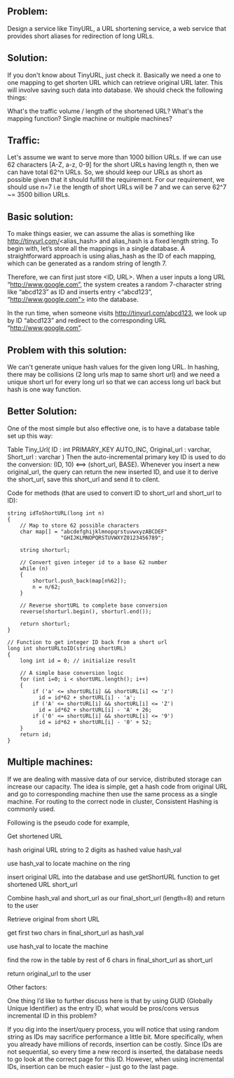 ## Problem: 
Design a service like TinyURL, a URL shortening service, a web service that provides short aliases for redirection of long URLs.

## Solution: 
If you don't know about TinyURL, just check it. Basically we need a one to one mapping to get shorten URL which can retrieve original URL later. This will involve saving such data into database.
We should check the following things:

What's the traffic volume / length of the shortened URL?
What's the mapping function?
Single machine or multiple machines?

## Traffic: 
Let's assume we want to serve more than 1000 billion URLs. If we can use 62 characters [A-Z, a-z, 0-9] for the short URLs having length n, then we can have total 62^n URLs. So, we should keep our URLs as short as possible given that it should fulfill the requirement. For our requirement, we should use n=7 i.e the length of short URLs will be 7 and we can serve 62^7 ~= 3500 billion URLs.

## Basic solution:
To make things easier, we can assume the alias is something like http://tinyurl.com/<alias_hash> and alias_hash is a fixed length string.
To begin with, let’s store all the mappings in a single database. A straightforward approach is using alias_hash as the ID of each mapping, which can be generated as a random string of length 7.

Therefore, we can first just store <ID, URL>. When a user inputs a long URL “http://www.google.com”, the system creates a random 7-character string like “abcd123” as ID and inserts entry <“abcd123”, “http://www.google.com”> into the database.

In the run time, when someone visits http://tinyurl.com/abcd123, we look up by ID “abcd123” and redirect to the corresponding URL “http://www.google.com”.

## Problem with this solution:
We can't generate unique hash values for the given long URL. In hashing, there may be collisions (2 long urls map to same short url) and we need a unique short url for every long url so that we can access long url back but hash is one way function.

## Better Solution:

One of the most simple but also effective one, is to have a database table set up this way:

Table Tiny_Url(
ID : int PRIMARY_KEY AUTO_INC,
Original_url : varchar,
Short_url : varchar
)
Then the auto-incremental primary key ID is used to do the conversion: (ID, 10) <==> (short_url, BASE). Whenever you insert a new original_url, the query can return the new inserted ID, and use it to derive the short_url, save this short_url and send it to cilent.

Code for methods (that are used to convert ID to short_url and short_url to ID):

```
string idToShortURL(long int n)
{
    // Map to store 62 possible characters
    char map[] = "abcdefghijklmnopqrstuvwxyzABCDEF"
                 "GHIJKLMNOPQRSTUVWXYZ0123456789";
  
    string shorturl;
  
    // Convert given integer id to a base 62 number
    while (n)
    {
        shorturl.push_back(map[n%62]);
        n = n/62;
    }
  
    // Reverse shortURL to complete base conversion
    reverse(shorturl.begin(), shorturl.end());
  
    return shorturl;
}
```

```
// Function to get integer ID back from a short url
long int shortURLtoID(string shortURL)
{
    long int id = 0; // initialize result
  
    // A simple base conversion logic
    for (int i=0; i < shortURL.length(); i++)
    {
        if ('a' <= shortURL[i] && shortURL[i] <= 'z')
          id = id*62 + shortURL[i] - 'a';
        if ('A' <= shortURL[i] && shortURL[i] <= 'Z')
          id = id*62 + shortURL[i] - 'A' + 26;
        if ('0' <= shortURL[i] && shortURL[i] <= '9')
          id = id*62 + shortURL[i] - '0' + 52;
    }
    return id;
}
```

## Multiple machines:

If we are dealing with massive data of our service, distributed storage can increase our capacity. The idea is simple, get a hash code from original URL and go to corresponding machine then use the same process as a single machine. For routing to the correct node in cluster, Consistent Hashing is commonly used.

Following is the pseudo code for example,

Get shortened URL

hash original URL string to 2 digits as hashed value hash_val

use hash_val to locate machine on the ring

insert original URL into the database and use getShortURL function to get shortened URL short_url

Combine hash_val and short_url as our final_short_url (length=8) and return to the user

Retrieve original from short URL

get first two chars in final_short_url as hash_val

use hash_val to locate the machine

find the row in the table by rest of 6 chars in final_short_url as short_url

return original_url to the user

Other factors:

One thing I’d like to further discuss here is that by using GUID (Globally Unique Identifier) as the entry ID, what would be pros/cons versus incremental ID in this problem?

If you dig into the insert/query process, you will notice that using random string as IDs may sacrifice performance a little bit. More specifically, when you already have millions of records, insertion can be costly. Since IDs are not sequential, so every time a new record is inserted, the database needs to go look at the correct page for this ID. However, when using incremental IDs, insertion can be much easier – just go to the last page.
